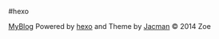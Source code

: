#hexo

[MyBlog](http://zt1991616.github.io/)
Powered by [hexo](http://zespia.tw/hexo/) and Theme by [Jacman](https://github.com/wuchong/jacman) © 2014 Zoe
